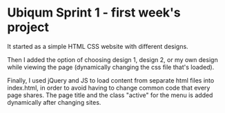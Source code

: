 # Ubiqum Sprint 1 - first week's project

It started as a simple HTML CSS website with different designs.

Then I added the option of choosing design 1, design 2, or my own design while viewing the page (dynamically changing the css file that's loaded).

Finally, I used jQuery and JS to load content from separate html files into index.html, in order to avoid having to change common code that every page shares.
The page title and the class "active" for the menu is added dynamically after changing sites.
